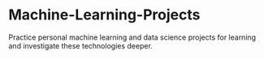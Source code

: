 # Machine-Learning-Projects
Practice personal machine learning and data science projects for learning and investigate these technologies deeper. 
